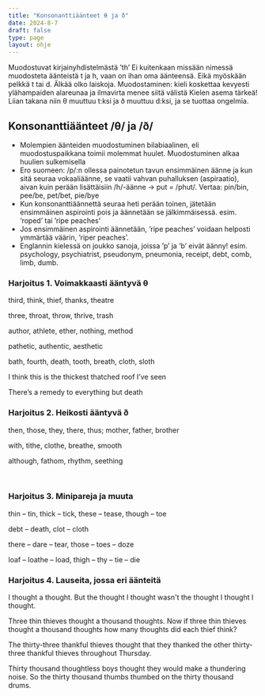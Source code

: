 ```yaml
---
title: "Konsonanttiäänteet θ ja ð"
date: 2024-8-7
draft: false
type: page
layout: ohje
---
```


Muodostuvat kirjainyhdistelmästä ’th’
Ei kuitenkaan missään nimessä muodosteta äänteistä t ja h, vaan on ihan oma äänteensä. Eikä myöskään pelkkä t tai d. Älkää olko laiskoja. 
Muodostaminen: kieli koskettaa kevyesti ylähampaiden alareunaa ja ilmavirta menee siitä välistä
Kielen asema tärkeä! Liian takana niin θ muuttuu t:ksi ja ð muuttuu d:ksi, ja se tuottaa ongelmia. 


## Konsonanttiäänteet /θ/ ja /ð/
- Molempien äänteiden muodostuminen bilabiaalinen, eli muodostuspaikkana toimii molemmat huulet. Muodostuminen alkaa huulien sulkemisella
-	Ero suomeen: /p/:n ollessa painotetun tavun ensimmäinen äänne ja kun sitä seuraa vokaaliäänne, se vaatii vahvan puhalluksen (aspiraatio), aivan kuin perään lisättäisiin /h/-äänne -> put = /phut/.
Vertaa: pin/bin, pee/be, pet/bet, pie/bye 
-	Kun konsonanttiäännettä seuraa heti perään toinen, jätetään ensimmäinen aspirointi pois ja äännetään se jälkimmäisessä. esim. ’roped’ tai ’ripe peaches’
-	Jos ensimmäinen aspirointi äännetään, ’ripe peaches’ voidaan helposti ymmärtää väärin, ’riper peaches’.
-	Englannin kielessä on joukko sanoja, joissa ’p’ ja ’b’ eivät äänny! esim. psychology, psychiatrist, pseudonym, pneumonia, receipt, debt, comb, limb, dumb.
	
### Harjoitus 1. Voimakkaasti ääntyvä θ
third, think, thief, thanks, theatre

three, throat, throw, thrive, trash

author, athlete, ether, nothing, method

pathetic, authentic, aesthetic

bath, fourth, death, tooth, breath, cloth, sloth

I think this is the thickest thatched roof I’ve seen

There’s a remedy to everything but death


### Harjoitus 2. Heikosti ääntyvä ð
then, those, they, there, thus; mother, father, brother

with, tithe, clothe, breathe, smooth

although, fathom, rhythm, seething

 
### Harjoitus 3. Minipareja ja muuta
thin – tin, thick – tick, these – tease, though – toe

debt – death, clot – cloth

there – dare – tear, those – toes – doze

loaf – loathe – load, thigh – thy – tie – die



### Harjoitus 4. Lauseita, jossa eri äänteitä
I thought a thought. But the thought I thought wasn't the thought I thought I thought.

Three thin thieves thought a thousand thoughts. Now if three thin thieves thought a thousand thoughts how many thoughts did each thief think?

The thirty-three thankful thieves thought that they thanked the other thirty-three thankful thieves throughout Thursday.

Thirty thousand thoughtless boys thought they would make a thundering noise. So the thirty thousand thumbs thumbed on the thirty thousand drums.
 

